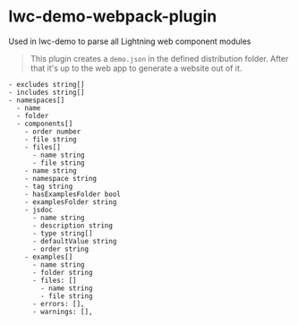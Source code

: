 # lwc-demo-webpack-plugin

Used in lwc-demo to parse all Lightning web component modules

> This plugin creates a `demo.json` in the defined distribution folder. After that it's up to the web app to generate a website out of it.

```
- excludes string[]
- includes string[]
- namespaces[]
  - name
  - folder
  - components[]
    - order number
    - file string
    - files[]
      - name string
      - file string
    - name string
    - namespace string
    - tag string
    - hasExamplesFolder bool
    - examplesFolder string
    - jsdoc
      - name string
      - description string
      - type string[]
      - defaultValue string
      - order string
    - examples[]
      - name string
      - folder string
      - files: []
        - name string
        - file string
      - errors: [],
      - warnings: [],
```